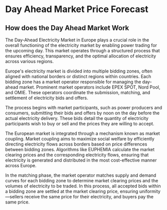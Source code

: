 # Day Ahead Market Price Forecast

## How does the Day Ahead Market Work

The Day-Ahead Electricity Market in Europe plays a crucial role in the overall functioning of the electricity market by enabling power trading for the upcoming day. This market operates through a structured process that ensures efficiency, transparency, and the optimal allocation of electricity across various regions.

Europe's electricity market is divided into multiple bidding zones, often aligned with national borders or distinct regions within countries. Each bidding zone has a market operator responsible for managing the day-ahead market. Prominent market operators include EPEX SPOT, Nord Pool, and OMIE. These operators coordinate the submission, matching, and settlement of electricity bids and offers.

The process begins with market participants, such as power producers and consumers, submitting their bids and offers by noon on the day before the actual electricity delivery. These bids detail the quantity of electricity participants wish to buy or sell and the prices they are willing to accept.

The European market is integrated through a mechanism known as market coupling. Market coupling aims to maximize social welfare by efficiently directing electricity flows across borders based on price differences between bidding zones. Algorithms like EUPHEMIA calculate the market clearing prices and the corresponding electricity flows, ensuring that electricity is generated and distributed in the most cost-effective manner across Europe.

In the matching phase, the market operator matches supply and demand curves for each bidding zone to determine market clearing prices and the volumes of electricity to be traded. In this process, all accepted bids within a bidding zone are settled at the market clearing price, ensuring uniformity—sellers receive the same price for their electricity, and buyers pay the same price.



  
  
